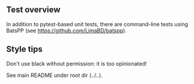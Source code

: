 ## Test overview

In addition to pytest-based unit tests, there are command-line tests using
BatsPP (see https://github.com/LimaBD/batspp).

## Style tips

Don't use black without permission: it is too opinionated!

See main README under root dir (../..).

